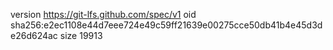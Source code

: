 version https://git-lfs.github.com/spec/v1
oid sha256:e2ec1108e44d7eee724e49c59ff21639e00275cce50db41b4e45d3de26d624ac
size 19913

